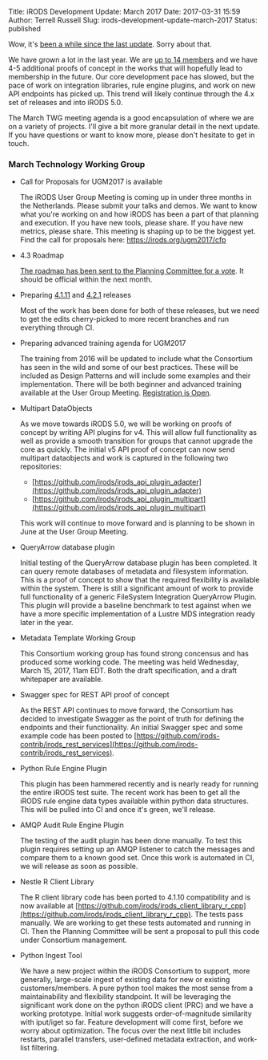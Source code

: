 Title: iRODS Development Update: March 2017
Date: 2017-03-31 15:59
Author: Terrell Russell
Slug: irods-development-update-march-2017
Status: published


Wow, it's [been a while since the last update]({filename}/posts/irods-development-update-february-and-march-2016.md).  Sorry about that.

We have grown a lot in the last year.  We are [up to 14 members]({filename}/pages/about.html) and we have 4-5 additional proofs of concept in the works that will hopefully lead to membership in the future.  Our core development pace has slowed, but the pace of work on integration libraries, rule engine plugins, and work on new API endpoints has picked up.  This trend will likely continue through the 4.x set of releases and into iRODS 5.0.

The March TWG meeting agenda is a good encapsulation of where we are on a variety of projects.  I'll give a bit more granular detail in the next update.  If you have questions or want to know more, please don't hesitate to get in touch.


### March Technology Working Group


- Call for Proposals for UGM2017 is available

    The iRODS User Group Meeting is coming up in under three months in the Netherlands.  Please submit your talks and demos.  We want to know what you're working on and how iRODS has been a part of that planning and execution.  If you have new tools, please share.  If you have new metrics, please share.  This meeting is shaping up to be the biggest yet.  Find the call for proposals here: https://irods.org/ugm2017/cfp

- 4.3 Roadmap

    [The roadmap has been sent to the Planning Committee for a vote]({filename}/pages/roadmap.html).  It should be official within the next month.

- Preparing [4.1.11](https://github.com/irods/irods/milestone/25) and [4.2.1](https://github.com/irods/irods/milestone/24) releases

    Most of the work has been done for both of these releases, but we need to get the edits cherry-picked to more recent branches and run everything through CI.

- Preparing advanced training agenda for UGM2017

    The training from 2016 will be updated to include what the Consortium has seen in the wild and some of our best practices.  These will be included as Design Patterns and will include some examples and their implementation.  There will be both beginner and advanced training available at the User Group Meeting.  [Registration is Open]({filename}/pages/ugm2017.html).

- Multipart DataObjects

    As we move towards iRODS 5.0, we will be working on proofs of concept by writing API plugins for v4.  This will allow full functionality as well as provide a smooth transition for groups that cannot upgrade the core as quickly.  The initial v5 API proof of concept can now send multipart dataobjects and work is captured in the following two repositories:

    - [https://github.com/irods/irods_api_plugin_adapter](https://github.com/irods/irods_api_plugin_adapter)
    - [https://github.com/irods/irods_api_plugin_multipart](https://github.com/irods/irods_api_plugin_multipart)

    This work will continue to move forward and is planning to be shown in June at the User Group Meeting.

- QueryArrow database plugin

    Initial testing of the QueryArrow database plugin has been completed.  It can query remote databases of metadata and filesystem information.  This is a proof of concept to show that the required flexibility is available within the system.  There is still a significant amount of work to provide full functionality of a generic FileSystem Integration QueryArrow Plugin.  This plugin will provide a baseline benchmark to test against when we have a more specific implementation of a Lustre MDS integration ready later in the year.

- Metadata Template Working Group

    This Consortium working group has found strong concensus and has produced some working code.  The meeting was held Wednesday, March 15, 2017, 11am EDT.  Both the draft specification, and a draft whitepaper are available.

- Swagger spec for REST API proof of concept

    As the REST API continues to move forward, the Consortium has decided to investigate Swagger as the point of truth for defining the endpoints and their functionality.  An initial Swagger spec and some example code has been posted to [https://github.com/irods-contrib/irods_rest_services](https://github.com/irods-contrib/irods_rest_services).

- Python Rule Engine Plugin

    This plugin has been hammered recently and is nearly ready for running the entire iRODS test suite.  The recent work has been to get all the iRODS rule engine data types available within python data structures.  This will be pulled into CI and once it's green, we'll release.

- AMQP Audit Rule Engine Plugin

    The testing of the audit plugin has been done manually.  To test this plugin requires setting up an AMQP listener to catch the messages and compare them to a known good set.  Once this work is automated in CI, we will release as soon as possible.

- Nestle R Client Library

    The R client library code has been ported to 4.1.10 compatibility and is now available at [https://github.com/irods/irods_client_library_r_cpp](https://github.com/irods/irods_client_library_r_cpp).  The tests pass manually.  We are working to get these tests automated and running in CI.  Then the Planning Committee will be sent a proposal to pull this code under Consortium management.

- Python Ingest Tool

    We have a new project within the iRODS Consortium to support, more generally, large-scale ingest of existing data for new or existing customers/members.  A pure python tool makes the most sense from a maintainability and flexibility standpoint.  It will be leveraging the significant work done on the python iRODS client (PRC) and we have a working prototype.  Initial work suggests order-of-magnitude similarity with iput/iget so far.  Feature development will come first, before we worry about optimization.  The focus over the next little bit includes restarts, parallel transfers, user-defined metadata extraction, and work-list filtering.
